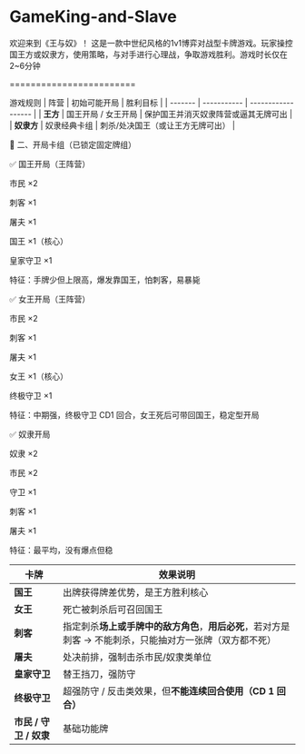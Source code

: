 # GameKing-and-Slave
欢迎来到《王与奴》！ 这是一款中世纪风格的1v1博弈对战型卡牌游戏。玩家操控国王方或奴隶方，使用策略，与对手进行心理战，争取游戏胜利。游戏时长仅在2~6分钟

========================

游戏规则
| 阵营      | 初始可能开局      | 胜利目标      |
| ------- | ----------- | ------------------ |
| **王方**  | 国王开局 / 女王开局 | 保护国王并消灭奴隶阵营或逼其无牌可出 |
| **奴隶方** | 奴隶经典卡组      | 刺杀/处决国王（或让王方无牌可出）  |


📌 二、开局卡组（已锁定固定牌组）

✅ 国王开局（王阵营）

市民 ×2

刺客 ×1

屠夫 ×1

国王 ×1（核心）

皇家守卫 ×1

特征：手牌少但上限高，爆发靠国王，怕刺客，易暴毙

✅ 女王开局（王阵营）

市民 ×2

刺客 ×1

屠夫 ×1

女王 ×1（核心）

终极守卫 ×1

特征：中期强，终极守卫 CD1 回合，女王死后可带回国王，稳定型开局

✅ 奴隶开局

奴隶 ×2

市民 ×2

守卫 ×1

刺客 ×1

屠夫 ×1

特征：最平均，没有爆点但稳



| 卡牌               | 效果说明                                                       |
| ---------------- | ---------------------------------------------------------- |
| **国王**           | 出牌获得牌差优势，是王方胜利核心                                           |
| **女王**           | 死亡被刺杀后可召回国王                                                |
| **刺客**           | 指定刺杀**场上或手牌中的敌方角色**，**用后必死**，若对方是刺客 → 不能刺杀，只能抽对方一张牌（双方都不死） |
| **屠夫**           | 处决前排，强制击杀市民/奴隶类单位                                          |
| **皇家守卫**         | 替王挡刀，强防守                                                   |
| **终极守卫**         | 超强防守 / 反击类效果，但**不能连续回合使用（CD 1 回合）**                        |
| **市民 / 守卫 / 奴隶** | 基础功能牌                                                      |
